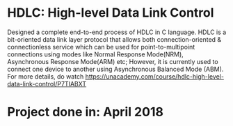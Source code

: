 # HDLC: High-level Data Link Control
Designed a complete end-to-end process of HDLC in C language. HDLC is a bit-oriented data link layer protocol that allows both connection-oriented & connectionless service which can be used for point-to-multipoint connections using modes like Normal Response Mode(NRM), Asynchronous Response Mode(ARM) etc; However, it is currently used to connect one device to another using Asynchronous Balanced Mode (ABM).
For more details, do watch https://unacademy.com/course/hdlc-high-level-data-link-control/P7TIABXT

# Project done in: April 2018
